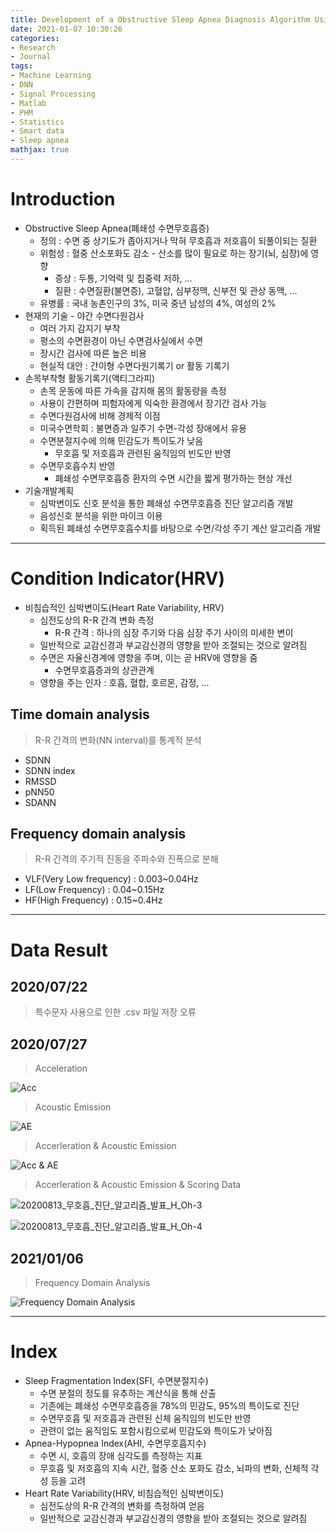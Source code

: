 ```yaml
---
title: Development of a Obstructive Sleep Apnea Diagnosis Algorithm Using HRV
date: 2021-01-07 10:30:26
categories:
- Research
- Journal
tags:
- Machine Learning
- DNN
- Signal Processing
- Matlab
- PHM
- Statistics
- Smart data
- Sleep apnea
mathjax: true
---
```

# Introduction

+ Obstructive Sleep Apnea(폐쇄성 수면무호흡증)
  + 정의 : 수면 중 상기도가 좁아지거나 막혀 무호흡과 저호흡이 되풀이되는 질환
  + 위험성 : 혈중 산소포화도 감소 - 산소를 많이 필요로 하는 장기(뇌, 심장)에 영향
    + 증상 : 두통, 기억력 및 집중력 저하, ...
    + 질환 : 수면질환(불면증), 고혈압, 심부정맥, 신부전 및 관상 동맥, ...
  + 유병률 : 국내 농촌인구의 3%, 미국 중년 남성의 4%, 여성의 2%
+ 현재의 기술 - 야간 수면다원검사
  + 여러 가지 감지기 부착
  + 평소의 수면환경이 아닌 수면검사실에서 수면
  + 장시간 검사에 따른 높은 비용
  + 현실적 대안 : 간이형 수면다원기록기 or 활동 기록기
+ 손목부착형 활동기록기(액티그라피)
  + 손목 운동에 따른 가속을 감지해 몸의 활동량을 측정
  + 사용이 간편하며 피험자에게 익숙한 환경에서 장기간 검사 가능
  + 수면다원검사에 비해 경제적 이점
  + 미국수면학회 : 불면증과 일주기 수면-각성 장애에서 유용
  + 수면분절지수에 의해 민감도가 특이도가 낮음
    + 무호흡 및 저호흡과 관련된 움직임의 빈도만 반영
  + 수면무호흡수치 반영
    + 폐쇄성 수면무호흡증 환자의 수면 시간을 짧게 평가하는 현상 개선
+ 기술개발계획
  + 심박변이도 신호 분석을 통한 폐쇄성 수면무호흡증 진단 알고리즘 개발
  + 음성신호 분석을 위한 마이크 이용
  + 획득된 폐쇄성 수면무호흡수치를 바탕으로 수면/각성 주기 계산 알고리즘 개발

<!-- More -->

***

# Condition Indicator(HRV)

+ 비침습적인 심박변이도(Heart Rate Variability, HRV)
  + 심전도상의 R-R 간격 변화 측정
    + R-R 간격 : 하나의 심장 주기와 다음 심장 주기 사이의 미세한 변이
  + 일반적으로 교감신경과 부교감신경의 영향을 받아 조절되는 것으로 알려짐
  + 수면은 자율신경계에 영향을 주며, 이는 곧 HRV에 영향을 줌
    + 수면무호흡증과의 상관관계
  + 영향을 주는 인자 : 호흡, 혈합, 호르몬, 감정, ...


## Time domain analysis

> R-R 간격의 변화(NN interval)를 통계적 분석

+ SDNN
+ SDNN index
+ RMSSD
+ pNN50
+ SDANN

## Frequency domain analysis

> R-R 간격의 주기적 진동을 주파수와 진폭으로 분해

+ VLF(Very Low frequency) : 0.003~0.04Hz
+ LF(Low Frequency) : 0.04~0.15Hz
+ HF(High Frequency) : 0.15~0.4Hz

***

# Data Result

## 2020/07/22

> 특수문자 사용으로 인한 .csv 파일 저장 오류

## 2020/07/27

> Acceleration

![Acc](https://user-images.githubusercontent.com/42334717/88665268-58a7c900-d119-11ea-9861-3e05d5f4c587.jpg)

> Acoustic Emission

![AE](https://user-images.githubusercontent.com/42334717/88665261-56de0580-d119-11ea-86b5-31a9b10bb816.jpg)

> Accerleration & Acoustic Emission

![Acc & AE](https://user-images.githubusercontent.com/42334717/88665402-868d0d80-d119-11ea-8e9f-98daa1f4f6a1.png)

> Accerleration & Acoustic Emission & Scoring Data

![20200813_무호흡_진단_알고리즘_발표_H_Oh-3](https://user-images.githubusercontent.com/42334717/90608792-110aed80-e23e-11ea-9887-a03d635c1e58.jpg)

![20200813_무호흡_진단_알고리즘_발표_H_Oh-4](https://user-images.githubusercontent.com/42334717/90608764-051f2b80-e23e-11ea-9156-8175f6ebb90e.jpg)

## 2021/01/06

> Frequency Domain Analysis

![Frequency Domain Analysis](https://user-images.githubusercontent.com/42334717/103643405-fa202a00-4f97-11eb-980f-1bb66f5a9e10.png)

***

# Index

+ Sleep Fragmentation Index(SFI, 수면분절지수)
  + 수면 분절의 정도를 유추하는 계산식을 통해 산출
  + 기존에는 폐쇄성 수면무호흡증을 78%의 민감도, 95%의 특이도로 진단
  + 수면무호흡 및 저호흡과 관련된 신체 움직임의 빈도만 반영
  + 관련이 없는 움직임도 포함시킴으로써 민감도와 특이도가 낮아짐
+ Apnea-Hypopnea Index(AHI, 수면무호흡지수)
  + 수면 시, 호흡의 장애 심각도를 측정하는 지표
  + 무호흡 및 저호흡의 지속 시간, 혈중 산소 포화도 감소, 뇌파의 변화, 신체적 각성 등을 고려
+ Heart Rate Variability(HRV, 비침습적인 심박변이도)
  + 심전도상의 R-R 간격의 변화를 측정하여 얻음
  + 일반적으로 교감신경과 부교감신경의 영향을 받아 조절되는 것으로 알려짐